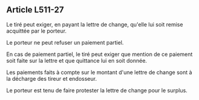 Article L511-27
----
Le tiré peut exiger, en payant la lettre de change, qu'elle lui soit remise
acquittée par le porteur.

Le porteur ne peut refuser un paiement partiel.

En cas de paiement partiel, le tiré peut exiger que mention de ce paiement soit
faite sur la lettre et que quittance lui en soit donnée.

Les paiements faits à compte sur le montant d'une lettre de change sont à la
décharge des tireur et endosseur.

Le porteur est tenu de faire protester la lettre de change pour le surplus.
